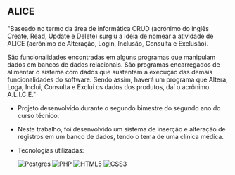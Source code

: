 ## ALICE
"Baseado no termo da área de informática CRUD (acrónimo do inglês Create, Read, Update e Delete) surgiu a ideia de nomear a atividade de ALICE (acrônimo de Alteração, Login, Inclusão, Consulta e Exclusão).

São funcionalidades encontradas em alguns programas que manipulam dados em bancos de dados relacionais. São programas encarregados de alimentar o sistema com dados que sustentam a execução das demais funcionalidades do software. Sendo assim, haverá um programa que Altera, Loga, Inclui, Consulta
e Exclui os dados dos produtos, daí o acrônimo A.L.I.C.E."


- Projeto desenvolvido durante o segundo bimestre do segundo ano do curso técnico.
- Neste trabalho, foi desenvolvido um sistema de inserção e alteração de registros em um banco de dados, tendo o tema de uma clínica médica.
- Tecnologias utilizadas:   

    <img alt="Postgres" src ="https://img.shields.io/badge/postgres-%23316192.svg?style=for-the-badge&logo=postgresql&logoColor=white"/> <img alt="PHP" src="https://img.shields.io/badge/php-%23777BB4.svg?style=for-the-badge&logo=php&logoColor=white"/>  <img alt="HTML5" src="https://img.shields.io/badge/html5-%23E34F26.svg?style=for-the-badge&logo=html5&logoColor=white"/> <img alt="CSS3" src="https://img.shields.io/badge/css3-%231572B6.svg?style=for-the-badge&logo=css3&logoColor=white"/>
